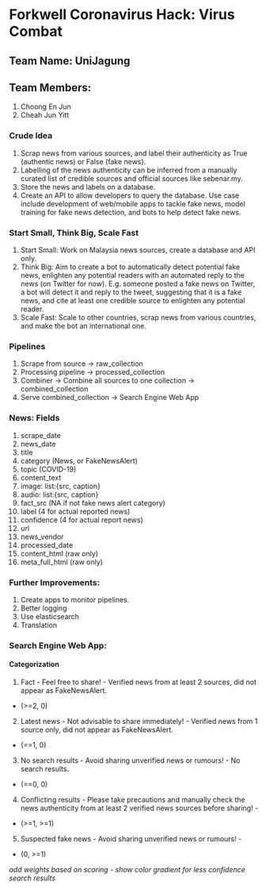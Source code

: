 # Forkwell Coronavirus Hack: Virus Combat

## Team Name: UniJagung

## Team Members:
1. Choong En Jun
2. Cheah Jun Yitt

### Crude Idea
1. Scrap news from various sources, and label their authenticity as True (authentic news) or False (fake news).
2. Labelling of the news authenticity can be inferred from a manually curated list of credible sources and official sources like sebenar.my.
3. Store the news and labels on a database.
4. Create an API to allow developers to query the database. Use case include development of web/mobile apps to tackle fake news, model training for fake news detection, and bots to help detect fake news.

### Start Small, Think Big, Scale Fast
1. Start Small: Work on Malaysia news sources, create a database and API only.
2. Think Big: Aim to create a bot to automatically detect potential fake news, enlighten any potential readers with an automated reply to the news (on Twitter for now). E.g. someone posted a fake news on Twitter, a bot will detect it and reply to the tweet, suggesting that it is a fake news, and cite at least one credible source to enlighten any potential reader.
3. Scale Fast: Scale to other countries, scrap news from various countries, and make the bot an international one.

### Pipelines
1. Scrape from source -> raw_collection
2. Processing pipeline -> processed_collection
3. Combiner -> Combine all sources to one collection -> combined_collection
4. Serve combined_collection -> Search Engine Web App

### News: Fields
1. scrape_date
2. news_date
3. title
4. category (News, or FakeNewsAlert)
5. topic (COVID-19)
6. content_text
7. image: list:{src, caption}
8. audio: list:{src, caption}
9. fact_src (NA if not fake news alert category)
10. label (4 for actual reported news)
11. confidence (4 for actual report news)
12. url
13. news_vendor
14. processed_date
15. content_html (raw only)
15. meta_full_html (raw only)

### Further Improvements:
1. Create apps to monitor pipelines.
2. Better logging 
3. Use elasticsearch 
4. Translation


### Search Engine Web App:
#### Categorization
1. Fact - Feel free to share! - Verified news from at least 2 sources, did not appear as FakeNewsAlert. 
- (>=2, 0)
2. Latest news - Not advisable to share immediately! - Verified news from 1 source only, did not appear as FakeNewsAlert.
- (==1, 0)
3. No search results - Avoid sharing unverified news or rumours! - No search results.
- (==0, 0)
4. Conflicting results - Please take precautions and manually check the news authenticity from at least 2 verified news sources before sharing! - 
- (>=1, >=1)
5. Suspected fake news - Avoid sharing unverified news or rumours! - 
- (0, >=1)

*add weights based on scoring - show color gradient for less confidence search results*